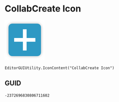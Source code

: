 # CollabCreate Icon
![](/img/CollabCreate%20Icon.png)

``` CSharp
EditorGUIUtility.IconContent("CollabCreate Icon")
```
## GUID
```
-2372696830806711602
```
